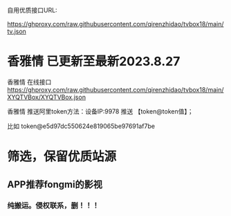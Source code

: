 自用优质接口URL: 

https://ghproxy.com/raw.githubusercontent.com/qirenzhidao/tvbox18/main/tv.json

# 香雅情 已更新至最新2023.8.27
香雅情 在线接口 https://ghproxy.com/raw.githubusercontent.com/qirenzhidao/tvbox18/main/XYQTVBox/XYQTVBox.json

香雅情 推送阿里token方法：设备IP:9978	推送 【token@token值】；

比如 token@e5d97dc550624e819065be97691af7be

# 筛选，保留优质站源

## APP推荐fongmi的影视

### 纯搬运。侵权联系，删！！！
